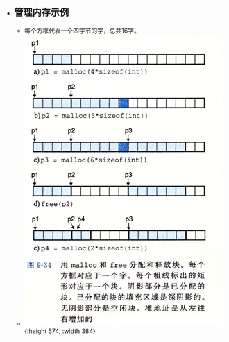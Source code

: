- ## 管理内存示例
	- 每个方框代表一个四字节的字，总共16字。
	- ![image.png](../assets/image_1661912681021_0.png){:height 574, :width 384}